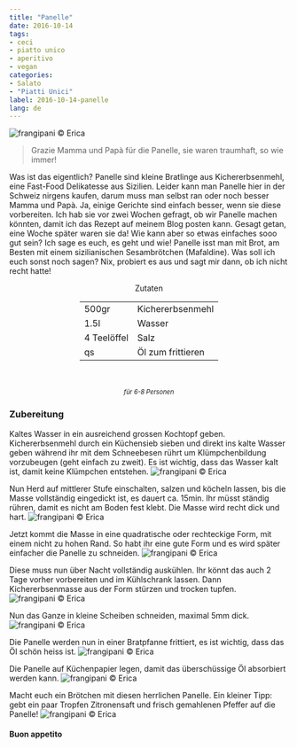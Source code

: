 ```yaml
---
title: "Panelle"
date: 2016-10-14
tags:
- ceci
- piatto unico
- aperitivo
- vegan
categories:
- Salato
- "Piatti Unici"
label: 2016-10-14-panelle
lang: de
---
```

![](../2016-10-14-panelle/header.jpg "frangipani © Erica")

> Grazie Mamma und Papà für die Panelle, sie waren traumhaft, so wie immer!

Was ist das eigentlich? Panelle sind kleine Bratlinge aus Kichererbsenmehl, eine Fast-Food Delikatesse aus Sizilien. Leider kann man Panelle hier in der Schweiz nirgens kaufen, darum muss man selbst ran oder noch besser Mamma und Papà. Ja, einige Gerichte sind einfach besser, wenn sie diese vorbereiten. Ich hab sie vor zwei Wochen gefragt, ob wir Panelle machen könnten, damit ich das Rezept auf meinem Blog posten kann. Gesagt getan, eine Woche später waren sie da! Wie kann aber so etwas einfaches sooo gut sein? Ich sage es euch, es geht und wie! Panelle isst man mit Brot, am Besten mit einem sizilianischen Sesambrötchen (Mafaldine). Was soll ich euch sonst noch sagen? Nix, probiert es aus und sagt mir dann, ob ich nicht recht hatte!

<div id="wrapper" style="text-align: center">
  <div id="yourdiv" style="display: inline-block;">
    <div class="ingredients">
      <div class="ingredients-title">Zutaten</div>
      <table>
        <tbody>
          <tr>
            <td>500gr</td>
            <td>Kichererbsenmehl</td>
          </tr>
          <tr>
            <td>1.5l</td>
            <td>Wasser</td>
          </tr>
          <tr>
            <td>4 Teelöffel</td>
            <td>Salz</td>
          </tr>
          <tr>
            <td>qs</td>
            <td>Öl zum frittieren</td>
          </tr>
        </tbody>
      </table>
      <br></br>
      <i class="pull-right" style="font-size: 80%;">für 6-8 Personen</i>
    </div>
  </div>
</div>


<h3>
  <font color="grey">
    <i class="fa fa-cogs"></i>
  </font> Zubereitung
</h3>

Kaltes Wasser in ein ausreichend grossen Kochtopf geben. Kichererbsenmehl durch ein Küchensieb sieben und direkt ins kalte Wasser geben während ihr mit dem Schneebesen rührt um Klümpchenbildung vorzubeugen (geht einfach zu zweit). Es ist wichtig, dass das Wasser kalt ist, damit keine Klümpchen entstehen.
![](../2016-10-14-panelle/pentola1.jpg "frangipani © Erica")

Nun Herd auf mittlerer Stufe einschalten, salzen und köcheln lassen, bis die Masse vollständig eingedickt ist, es dauert ca. 15min. Ihr müsst ständig rühren, damit es nicht am Boden fest klebt. Die Masse wird recht dick und hart.
![](../2016-10-14-panelle/pentola2.jpg "frangipani © Erica")

Jetzt kommt die Masse in eine quadratische oder rechteckige Form, mit einem nicht zu hohen Rand. So habt ihr eine gute Form und es wird später einfacher die Panelle zu schneiden.
![](../2016-10-14-panelle/forma.jpg "frangipani © Erica")

Diese muss nun über Nacht vollständig auskühlen. Ihr könnt das auch 2 Tage vorher vorbereiten und im Kühlschrank lassen. Dann Kichererbsenmasse aus der Form stürzen und trocken tupfen.
![](../2016-10-14-panelle/panetto.jpg "frangipani © Erica")

Nun das Ganze in kleine Scheiben schneiden, maximal 5mm dick.
![](../2016-10-14-panelle/tagliate.jpg "frangipani © Erica")

Die Panelle werden nun in einer Bratpfanne frittiert, es ist wichtig, dass das Öl schön heiss ist.
![](../2016-10-14-panelle/friggere.jpg "frangipani © Erica")

Die Panelle auf Küchenpapier legen, damit das überschüssige Öl absorbiert werden kann.
![](../2016-10-14-panelle/risultato1.jpg "frangipani © Erica")

Macht euch ein Brötchen mit diesen herrlichen Panelle. Ein kleiner Tipp: gebt ein paar Tropfen Zitronensaft und frisch gemahlenen Pfeffer auf die Panelle!
![](../2016-10-14-panelle/risultato2.jpg "frangipani © Erica")


<h4>Buon appetito
  <font color="red">
    <i class="fa fa-smile-o"></i>
  </font>
</h4>
